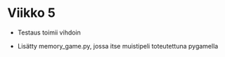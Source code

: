 # Viikko 5
- Testaus toimii vihdoin

- Lisätty memory_game.py, jossa itse muistipeli toteutettuna pygamella
